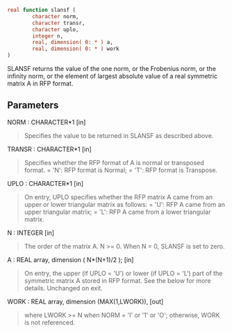 ```fortran
real function slansf (
        character norm,
        character transr,
        character uplo,
        integer n,
        real, dimension( 0: * ) a,
        real, dimension( 0: * ) work
)
```

SLANSF returns the value of the one norm, or the Frobenius norm, or
the infinity norm, or the element of largest absolute value of a
real symmetric matrix A in RFP format.

## Parameters
NORM : CHARACTER\*1 [in]
> Specifies the value to be returned in SLANSF as described
> above.

TRANSR : CHARACTER\*1 [in]
> Specifies whether the RFP format of A is normal or
> transposed format.
> = 'N':  RFP format is Normal;
> = 'T':  RFP format is Transpose.

UPLO : CHARACTER\*1 [in]
> On entry, UPLO specifies whether the RFP matrix A came from
> an upper or lower triangular matrix as follows:
> = 'U': RFP A came from an upper triangular matrix;
> = 'L': RFP A came from a lower triangular matrix.

N : INTEGER [in]
> The order of the matrix A. N >= 0. When N = 0, SLANSF is
> set to zero.

A : REAL array, dimension ( N\*(N+1)/2 ); [in]
> On entry, the upper (if UPLO = 'U') or lower (if UPLO = 'L')
> part of the symmetric matrix A stored in RFP format. See the
> below for more details.
> Unchanged on exit.

WORK : REAL array, dimension (MAX(1,LWORK)), [out]
> where LWORK >= N when NORM = 'I' or '1' or 'O'; otherwise,
> WORK is not referenced.
